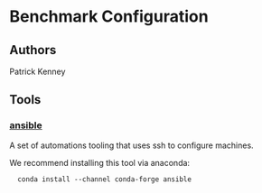 # Benchmark Configuration

## Authors

Patrick Kenney

## Tools

### [ansible](https://www.ansible.com/)

A set of automations tooling that uses ssh to configure machines.

We recommend installing this tool via anaconda:

```shell
  conda install --channel conda-forge ansible
```
